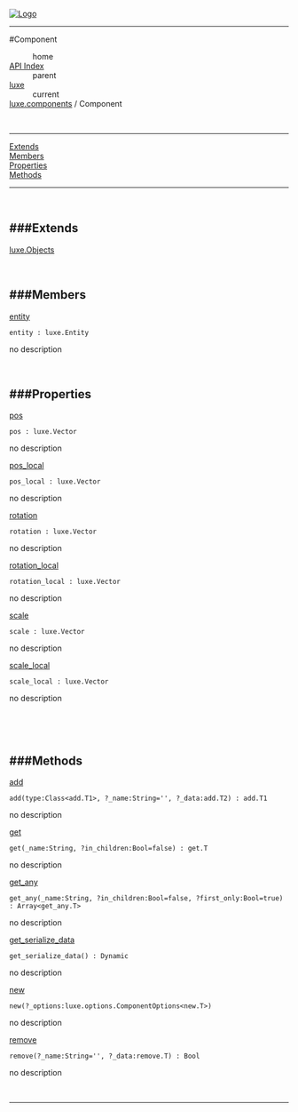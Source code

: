 
[![Logo](../../../images/logo.png)](../../../index.html)

---

#Component


&emsp;&emsp;&emsp;home   
[API Index](../../../api/index.html#luxe.components)   
&emsp;&emsp;&emsp;parent    
[luxe](../)     
&emsp;&emsp;&emsp;current    
[luxe.components](./) / Component

<br/>

---


[Extends](#Extends)   
[Members](#Members)   
[Properties](#Properties)   
[Methods](#Methods)   


---

&nbsp;   

<a class="lift" name="Extends" ></a>
###Extends   
---
<a class="lift" name="luxe.Objects" href="{{{rel_path}}}api/luxe/Objects.html">luxe.Objects</a>

&nbsp;   

<a class="lift" name="Members" ></a>
###Members   
---
<a class="lift" name="entity" href="#entity">entity</a>



`entity : luxe.Entity`

<span class="small_desc_flat"> no description </span>   

&nbsp;   

<a class="lift" name="Properties" ></a>
###Properties   
---
<a class="lift" name="pos" href="#pos">pos</a>



`pos : luxe.Vector`

<span class="small_desc_flat"> no description </span>   

<a class="lift" name="pos_local" href="#pos_local">pos_local</a>



`pos_local : luxe.Vector`

<span class="small_desc_flat"> no description </span>   

<a class="lift" name="rotation" href="#rotation">rotation</a>



`rotation : luxe.Vector`

<span class="small_desc_flat"> no description </span>   

<a class="lift" name="rotation_local" href="#rotation_local">rotation_local</a>



`rotation_local : luxe.Vector`

<span class="small_desc_flat"> no description </span>   

<a class="lift" name="scale" href="#scale">scale</a>



`scale : luxe.Vector`

<span class="small_desc_flat"> no description </span>   

<a class="lift" name="scale_local" href="#scale_local">scale_local</a>



`scale_local : luxe.Vector`

<span class="small_desc_flat"> no description </span>   

&nbsp;   

&nbsp;   

<a class="lift" name="Methods" ></a>
###Methods   
---
<a class="lift" name="add" href="#add">add</a>



`add(type:Class<add.T1>, ?_name:String='', ?_data:add.T2) : add.T1`

<span class="small_desc_flat"> no description </span>   

<a class="lift" name="get" href="#get">get</a>



`get(_name:String, ?in_children:Bool=false) : get.T`

<span class="small_desc_flat"> no description </span>   

<a class="lift" name="get_any" href="#get_any">get_any</a>



`get_any(_name:String, ?in_children:Bool=false, ?first_only:Bool=true) : Array<get_any.T>`

<span class="small_desc_flat"> no description </span>   

<a class="lift" name="get_serialize_data" href="#get_serialize_data">get_serialize_data</a>



`get_serialize_data() : Dynamic`

<span class="small_desc_flat"> no description </span>   

<a class="lift" name="new" href="#new">new</a>



`new(?_options:luxe.options.ComponentOptions<new.T>) `

<span class="small_desc_flat"> no description </span>   

<a class="lift" name="remove" href="#remove">remove</a>



`remove(?_name:String='', ?_data:remove.T) : Bool`

<span class="small_desc_flat"> no description </span>   



&nbsp;
&nbsp;
&nbsp;

---  


&nbsp;   
&nbsp;   